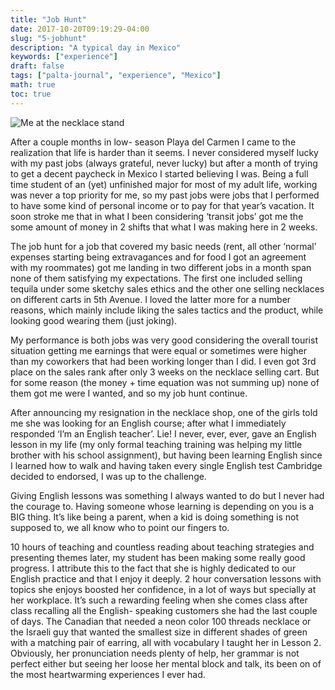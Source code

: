 ```yaml
---
title: "Job Hunt"
date: 2017-10-20T09:19:29-04:00
slug: "5-jobhunt"
description: "A typical day in Mexico"
keywords: ["experience"]
draft: false
tags: ["palta-journal", "experience", "Mexico"]
math: true
toc: true
---
```

![Me at the necklace stand](/addhana/5-jobhunt.jpg)

After a couple months in low- season Playa del Carmen I came to the realization that life is harder than it seems. I never considered myself lucky with my past jobs (always grateful, never lucky) but after a month of trying to get a decent paycheck in Mexico I started believing I was. Being a full time student of an (yet) unfinished major for most of my adult life, working was never a top priority for me, so my past jobs were jobs that I performed to have some kind of personal income or to pay for that year’s vacation. It soon stroke me that in what I been considering ‘transit jobs’ got me the some amount of money in 2 shifts that what I was making here in 2 weeks.

The job hunt for a job that covered my basic needs (rent, all other ‘normal’ expenses starting being extravagances and for food I got an agreement with my roommates) got me landing in two different jobs in a month span none of them satisfying my expectations. The first one included selling tequila under some sketchy sales ethics and the other one selling necklaces on different carts in 5th Avenue. I loved the latter more for a number reasons, which mainly include liking the sales tactics and the product, while looking good wearing them (just joking).

My performance is both jobs was very good considering the overall tourist situation getting me earnings that were equal or sometimes were higher than my coworkers that had been working longer than I did. I even got 3rd place on the sales rank after only 3 weeks on the necklace selling cart. But for some reason (the money + time equation was not summing up) none of them got me were I wanted, and so my job hunt continue.

After announcing my resignation in the necklace shop, one of the girls told me she was looking for an English course; after what I immediately responded ‘I’m an English teacher’. Lie! I never, ever, ever, gave an English lesson in my life (my only formal teaching training was helping my little brother with his school assignment), but having been learning English since I learned how to walk and having taken every single English test Cambridge decided to endorsed, I was up to the challenge.

Giving English lessons was something I always wanted to do but I never had the courage to. Having someone whose learning is depending on you is a BIG thing. It’s like being a parent, when a kid is doing something is not supposed to, we all know who to point our fingers to.

10 hours of teaching and countless reading about teaching strategies and presenting themes later, my student has been making some really good progress. I attribute this to the fact that she is highly dedicated to our English practice and that I enjoy it deeply. 2 hour conversation lessons with topics she enjoys boosted her confidence, in a lot of ways but specially at her workplace. It’s such a rewarding feeling when she comes class after class recalling all the English- speaking customers she had the last couple of days. The Canadian that needed a neon color 100 threads necklace or the Israeli guy that wanted the smallest size in different shades of green with a matching pair of earring, all with vocabulary I taught her in Lesson 2. Obviously, her pronunciation needs plenty of help, her grammar is not perfect either but seeing her loose her mental block and talk, its been on of the most heartwarming experiences I ever had.